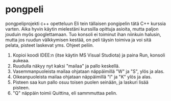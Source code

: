 # pongpeli
pongpeliprojekti c++ opetteluun
Eli tein tällaisen pongipelin tätä C++ kurssia varten. Aika hyvin käytin mielestäni kurssilla opittuja asioita, mutta paljon jouduin myös googlettamaan. Tuo konsoli ei toiminut ihan niinkuin halusin,
mutta jos ruudun välkkymisen kestää, on peli täysin toimiva ja voi sitä pelata, pisteet laskevat yms.
Ohjeet peliin.
1. Kopioi koodi IDEE:n (itse käytin MS Visual Studiota) ja paina Run, konsoli aukeaa.
2. Ruudulla näkyy nyt kaksi "mailaa" ja pallo keskellä.
3. Vasemmanpuoleista mailaa ohjataan näppäimillä "W" ja "S", ylös ja alas.
4. Oikeanpuoleista mailaa ohjataan näppäimillä "I" ja "K" ylös ja alas.
5. Pisteen saa kun pallo osuu toisen puolen seinään, ja laskuri lisää pisteen.
6. "Q" näppäin toimii Quittina, eli sammmuttaa pelin.
